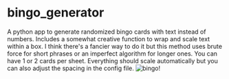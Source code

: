 # bingo_generator
A python app to generate randomized bingo cards with text instead of numbers. Includes a somewhat creative function to wrap and scale text within a box. I think there's a fancier way to do it but this method uses brute force for short phrases or an imperfect algorithm for longer ones. You can have 1 or 2 cards per sheet. Everything should scale automatically but you can also adjust the spacing in the config file.
![bingo]([http://url/to/img.png](https://github.com/a-brick-wall/bingo_generator/blob/main/page_1.png))!
